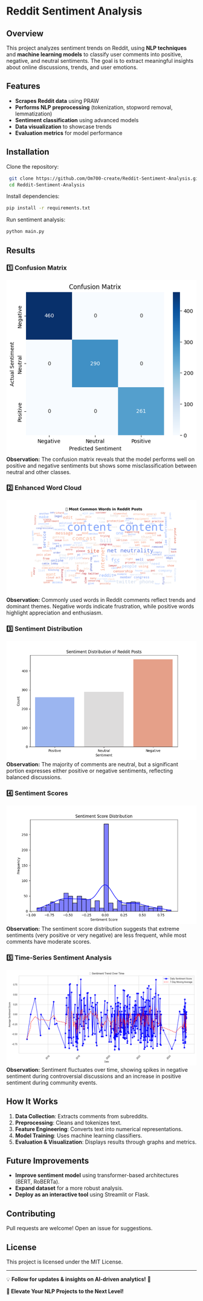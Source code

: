 # Reddit Sentiment Analysis

## Overview
This project analyzes sentiment trends on Reddit, using **NLP techniques** and **machine learning models** to classify user comments into positive, negative, and neutral sentiments. The goal is to extract meaningful insights about online discussions, trends, and user emotions.

## Features
- **Scrapes Reddit data** using PRAW
- **Performs NLP preprocessing** (tokenization, stopword removal, lemmatization)
- **Sentiment classification** using advanced models
- **Data visualization** to showcase trends
- **Evaluation metrics** for model performance

## Installation
Clone the repository:
```sh
 git clone https://github.com/Om700-create/Reddit-Sentiment-Analysis.git
 cd Reddit-Sentiment-Analysis
```

Install dependencies:
```sh
pip install -r requirements.txt
```

Run sentiment analysis:
```sh
python main.py
```

## Results
### 1️⃣ Confusion Matrix
![Confusion Matrix](https://github.com/Om700-create/Reddit-Sentiment-Analysis/blob/70d5f561726a9e00e7b69ee6564587fb11e7f75f/reports/figures/confusion_matrix.png)
**Observation:** The confusion matrix reveals that the model performs well on positive and negative sentiments but shows some misclassification between neutral and other classes.

### 2️⃣ Enhanced Word Cloud
![Enhanced Word Cloud](https://github.com/Om700-create/Reddit-Sentiment-Analysis/blob/70d5f561726a9e00e7b69ee6564587fb11e7f75f/reports/figures/enhanced_word_cloud.png)
**Observation:** Commonly used words in Reddit comments reflect trends and dominant themes. Negative words indicate frustration, while positive words highlight appreciation and enthusiasm.

### 3️⃣ Sentiment Distribution
![Sentiment Distribution](https://github.com/Om700-create/Reddit-Sentiment-Analysis/blob/70d5f561726a9e00e7b69ee6564587fb11e7f75f/reports/figures/sentiment_distribution.png)
**Observation:** The majority of comments are neutral, but a significant portion expresses either positive or negative sentiments, reflecting balanced discussions.

### 4️⃣ Sentiment Scores
![Sentiment Scores](https://github.com/Om700-create/Reddit-Sentiment-Analysis/blob/70d5f561726a9e00e7b69ee6564587fb11e7f75f/reports/figures/sentiment_scores.png)
**Observation:** The sentiment score distribution suggests that extreme sentiments (very positive or very negative) are less frequent, while most comments have moderate scores.

### 5️⃣ Time-Series Sentiment Analysis
![Time Series Sentiment](https://github.com/Om700-create/Reddit-Sentiment-Analysis/blob/70d5f561726a9e00e7b69ee6564587fb11e7f75f/reports/figures/time_series_sentiment.png)
**Observation:** Sentiment fluctuates over time, showing spikes in negative sentiment during controversial discussions and an increase in positive sentiment during community events.

## How It Works
1. **Data Collection**: Extracts comments from subreddits.
2. **Preprocessing**: Cleans and tokenizes text.
3. **Feature Engineering**: Converts text into numerical representations.
4. **Model Training**: Uses machine learning classifiers.
5. **Evaluation & Visualization**: Displays results through graphs and metrics.

## Future Improvements
- **Improve sentiment model** using transformer-based architectures (BERT, RoBERTa).
- **Expand dataset** for a more robust analysis.
- **Deploy as an interactive tool** using Streamlit or Flask.

## Contributing
Pull requests are welcome! Open an issue for suggestions.

## License
This project is licensed under the MIT License.

---
💡 **Follow for updates & insights on AI-driven analytics!** 🚀


**🚀 Elevate Your NLP Projects to the Next Level!**

